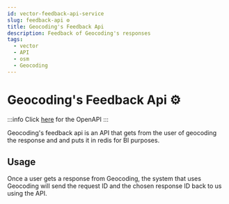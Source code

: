 ```yaml
---
id: vector-feedback-api-service
slug: feedback-api ⚙️
title: Geocoding's Feedback Api
description: Feedback of Geocoding's responses
tags:
  - vector
  - API
  - osm
  - Geocoding
---
```


# Geocoding's Feedback Api ⚙️

:::info
Click [here](/docs/MapColonies/vector/services/feedback-api/api) for the OpenAPI
:::

Geocoding's feedback api is an API that gets from the user of geocoding the response and and puts it in redis for BI purposes.

## Usage

Once a user gets a response from Geocoding, the system that uses Geocoding will send the request ID and the chosen response ID back to us using the API.
